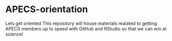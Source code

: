 # APECS-orientation
Lets get oriented
This repository will house materials realated to getting APECS members up to speed with GitHub and RStudio so that we can win at science!
